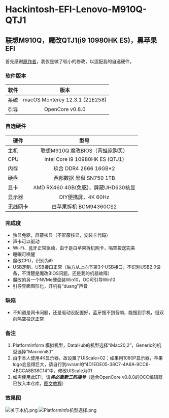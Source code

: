 # Hackintosh-EFI-Lenovo-M910Q-QTJ1
## 联想M910Q，魔改QTJ1(i9 10980HK ES)，黑苹果EFI

首先感谢[原作者](https://github.com/Devinyu0616/Lenovo-M710Q-QTJ1-94360z4-Hackintosh)，我仅是做了较小的修改，以适配我的自选硬件。

### 软件版本
| 软件 | 版本 |
| --- | :--: |
| 系统 | macOS Monterey 12.3.1 (21E258) |
| 引导 | OpenCore v0.8.0 |

### 自选硬件
|   硬件    |   型号  |
| -------- | :----: |
| 主机 | 联想M910Q 魔改BIOS（青蛙家购买） |
| CPU | Intel Core i9 10980HK ES (QTJ1) |
| 内存 | 玖合 DDR4 2666 16GB*2 |
| 硬盘 | 西部数据 黑盘 SN750 1TB |
| 显卡 | AMD RX460 4GB(免驱)，屏蔽UHD630核显 |
| 显示器 | DIY便携屏，4K 60Hz |
| 无线网卡 | 白苹果拆机 BCM94360CS2 |

### 完成度
+ 独显免驱，屏蔽核显（不屏蔽核显，安装卡代码）
+ 声卡可以驱动
+ Wi-Fi、蓝牙正常驱动，由于是白苹果拆机网卡，隔空投送完美
+ 睡眠可唤醒
+ 魔改CPU，识别为i9
+ USB定制，USB接口正常（后方从上向下第3个USB接口，不识别USB2.0设备，不清楚是魔改BIOS问题，还是我的机器故障）
+ 魔改的另一个NVMe硬盘装Win10，OC可引导Win10
+ 引导界面图形化，开机有“duang”声音

### 缺陷
+ 不知道是网卡问题，还是驱动没配置好，蓝牙搜不到音响，能搜到手机，但双向隔空投送正常

### 备注
1. PlatformInform 模拟机型，DataHub的机型选择“iMac20,2”，Generic的机型选择“Macmini8,1”
2. 由于本人使用4K显示器，故设置了UIScale=02；如果用1080P显示器，苹果logo会显得巨大，请自行到nvram的“4D1EDE05-38C7-4A6A-9CC6-4BCCA8B38C14”中，修改UIScale为01
3. 如需使用此EFI，请***务必重新三码摇号***（适合OpenCore v0.8.0的OCC编辑器已放入本仓库，[图文教程](https://blog.csdn.net/xuanxue11/article/details/107873835)）

### 效果图
![关于本机.png](https://github.com/demon3434/Hackintosh-EFI-Lenovo-M910Q-QTJ1/blob/master/OpenCore%20v0.8.0%20%26%20macOS%2012.3.1%20(21E258)/%E5%85%B3%E4%BA%8E%E6%9C%AC%E6%9C%BA.png "关于本机")
![PlatformInfo机型选择.png](https://github.com/demon3434/Hackintosh-EFI-Lenovo-M910Q-QTJ1/blob/master/OpenCore%20v0.8.0%20%26%20macOS%2012.3.1%20(21E258)/PlatformInfo%E6%9C%BA%E5%9E%8B%E9%80%89%E6%8B%A9.png "PlatformInfo机型选择")
